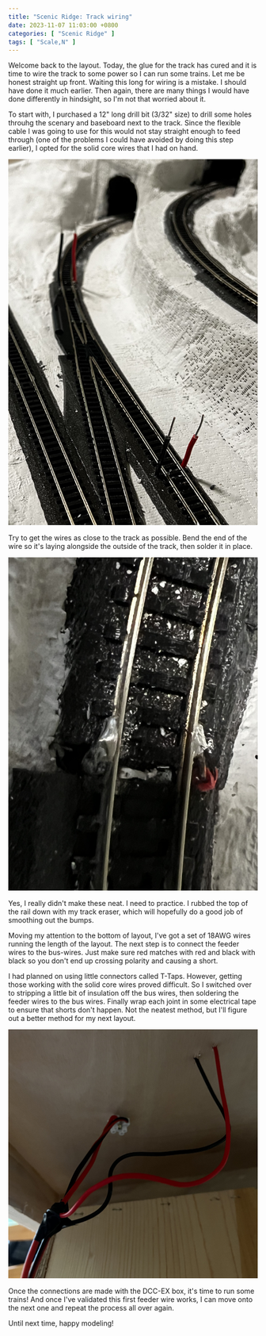 ```yaml
---
title: "Scenic Ridge: Track wiring"
date: 2023-11-07 11:03:00 +0800
categories: [ "Scenic Ridge" ]
tags: [ "Scale,N" ]
---
```


Welcome back to the layout.  Today, the glue for the track has cured and it is time to wire the track to some power so I can run some trains.  Let me be honest straight up front.  Waiting this long for wiring is a mistake.  I should have done it much earlier.  Then again, there are many things I would have done differently in hindsight, so I'm not that worried about it. 

To start with, I purchased a 12" long drill bit (3/32" size) to drill some holes throuhg the scenary and baseboard next to the track.  Since the flexible cable I was going to use for this would not stay straight enough to feed through (one of the problems I could have avoided by doing this step earlier), I opted for the solid core wires that I had on hand.

![The feeder wires](/assets/2023/1107/IMG_2264.JPG)

Try to get the wires as close to the track as possible.  Bend the end of the wire so it's laying alongside the outside of the track, then solder it in place.

![Soldered feeder wires](/assets/2023/1107/IMG_2265.JPG)

Yes, I really didn't make these neat.  I need to practice.  I rubbed the top of the rail down with my track eraser, which will hopefully do a good job of smoothing out the bumps.  

Moving my attention to the bottom of layout, I've got a set of 18AWG wires running the length of the layout. The next step is to connect the feeder wires to the bus-wires. Just make sure red matches with red and black with black so you don't end up crossing polarity and causing a short.

I had planned on using little connectors called T-Taps.  However, getting those working with the solid core wires proved difficult.  So I switched over to stripping a little bit of insulation off the bus wires, then soldering the feeder wires to the bus wires.  Finally wrap each joint in some electrical tape to ensure that shorts don't happen.  Not the neatest method, but I'll figure out a better method for my next layout.

![The bus wires](/assets/2023/1107/IMG_2266.JPG)

Once the connections are made with the DCC-EX box, it's time to run some trains!  And once I've validated this first feeder wire works, I can move onto the next one and repeat the process all over again.

Until next time, happy modeling!
